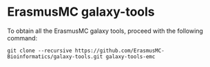 # ErasmusMC galaxy-tools

To obtain all the ErasmusMC galaxy tools, proceed with the following command:

	git clone --recursive https://github.com/ErasmusMC-Bioinformatics/galaxy-tools.git galaxy-tools-emc
